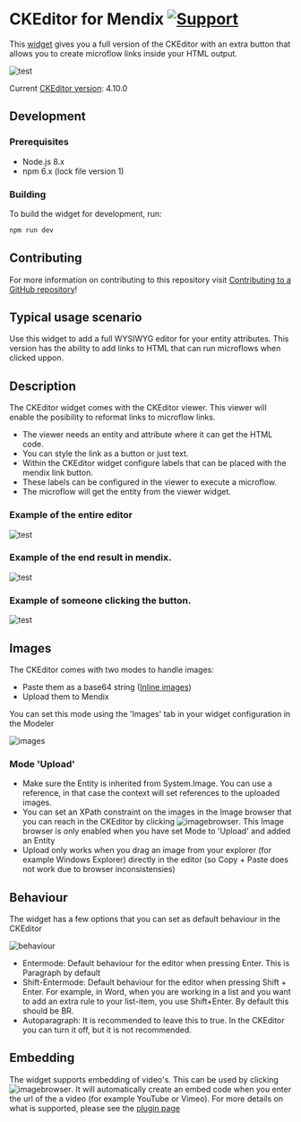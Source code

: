 # CKEditor for Mendix [![Support](https://img.shields.io/badge/Mendix%20Support%3A-Community-green.svg)](https://docs.mendix.com/appstore/general/app-store-content-support#community-category)

This [widget](https://appstore.home.mendix.com/link/app/1715/Mendix/CKEditor-For-Mendix) gives you a full version of the CKEditor with an extra button that allows you to create microflow links inside your HTML output.

![test](https://github.com/mendix/CKEditorForMendix/raw/master/assets/mendix_button.png)

Current [CKEditor version](http://ckeditor.com/whatsnew): 4.10.0

## Development

### Prerequisites

- Node.js 8.x
- npm 6.x (lock file version 1)

### Building

To build the widget for development, run:

```bash
npm run dev
```

## Contributing

For more information on contributing to this repository visit [Contributing to a GitHub repository](https://world.mendix.com/display/howto50/Contributing+to+a+GitHub+repository)!



## Typical usage scenario

Use this widget to add a full WYSIWYG editor for your entity attributes. This version has the ability to add links to HTML that can run microflows when clicked uppon.

## Description

The CKEditor widget comes with the CKEditor viewer. This viewer will enable the posibility to reformat links to microflow links.

- The viewer needs an entity and attribute where it can get the HTML code.
- You can style the link as a button or just text.
- Within the CKEditor widget configure labels that can be placed with the mendix link button.
- These labels can be configured in the viewer to execute a microflow.
- The microflow will get the entity from the viewer widget.

### Example of the entire editor

![test](https://github.com/mendix/CKEditorForMendix/raw/master/assets/ckeditor.png)

### Example of the end result in mendix.

![test](https://github.com/mendix/CKEditorForMendix/raw/master/assets/example_result.png)

### Example of someone clicking the button.

![test](https://github.com/mendix/CKEditorForMendix/raw/master/assets/microflow_executed.png)

## Images

The CKEditor comes with two modes to handle images:

- Paste them as a base64 string ([Inline images](https://en.wikipedia.org/wiki/Data_URI_scheme))
- Upload them to Mendix

You can set this mode using the 'Images' tab in your widget configuration in the Modeler

![images](https://github.com/mendix/CKEditorForMendix/raw/master/assets/images.png)

### Mode 'Upload'

- Make sure the Entity is inherited from System.Image. You can use a reference, in that case the context will set references to the uploaded images.
- You can set an XPath constraint on the images in the Image browser that you can reach in the CKEditor by clicking ![imagebrowser](https://github.com/mendix/CKEditorForMendix/raw/master/assets/imagebrowser.png). This Image browser is only enabled when you have set Mode to 'Upload' and added an Entity
- Upload only works when you drag an image from your explorer (for example Windows Explorer) directly in the editor (so Copy + Paste does not work due to browser inconsistensies)

## Behaviour

The widget has a few options that you can set as default behaviour in the CKEditor

![behaviour](https://github.com/mendix/CKEditorForMendix/raw/master/assets/behaviour.png)

- Entermode: Default behaviour for the editor when pressing Enter. This is Paragraph by default
- Shift-Entermode: Default behaviour for the editor when pressing Shift + Enter. For example, in Word, when you are working in a list and you want to add an extra rule to your list-item, you use Shift+Enter. By default this should be BR.
- Autoparagraph: It is recommended to leave this to true. In the CKEditor you can turn it off, but it is not recommended.

## Embedding

The widget supports embedding of video's. This can be used by clicking ![imagebrowser](https://github.com/mendix/CKEditorForMendix/raw/master/assets/oembed.png). It will automatically create an embed code when you enter the url of the a video (for example YouTube or Vimeo). For more details on what is supported, please see the [plugin page](http://ckeditor.com/addon/oembed)
